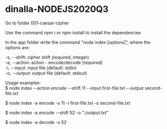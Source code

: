 # dinalla-NODEJS2020Q3
Go to folder 001-caesar-cipher

Use the command npm i or npm install to install the dependencies

In the app folder write the command "node index [options]", where the options are:

-s, --shift: cipher shift (required, integer)<br/>
-a, --action: action - encode/decode (required)<br/>
-i, --input: input file (default: stdin)<br/>
-o, --output: output file (default: stdout)<br/>

Usage examples:<br/>
$ node index --action encode --shift 11 --input first-file.txt --output second-file.txt<br/>

$ node index -a encode -s 11 -i first-file.txt -o second-file.txt<br/>

$ node index -a encode --shift 52 -o "./output.txt"<br/>

$ node index -a decode -s 52<br/>